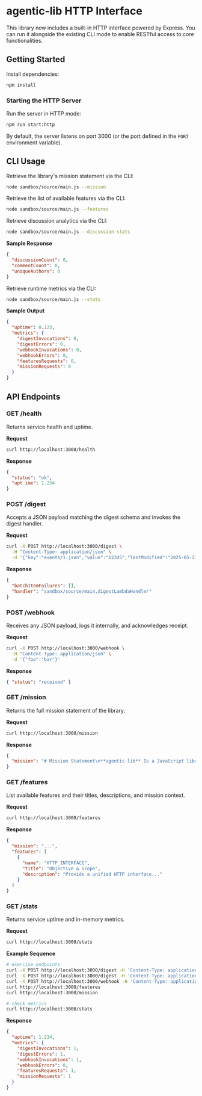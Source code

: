 # agentic-lib HTTP Interface

This library now includes a built-in HTTP interface powered by Express. You can run it alongside the existing CLI mode to enable RESTful access to core functionalities.

## Getting Started

Install dependencies:

```bash
npm install
```

### Starting the HTTP Server

Run the server in HTTP mode:

```bash
npm run start:http
```

By default, the server listens on port 3000 (or the port defined in the `PORT` environment variable).

## CLI Usage

Retrieve the library's mission statement via the CLI:

```bash
node sandbox/source/main.js --mission
```

Retrieve the list of available features via the CLI:

```bash
node sandbox/source/main.js --features
```

Retrieve discussion analytics via the CLI:

```bash
node sandbox/source/main.js --discussion-stats
```

**Sample Response**

```json
{  
  "discussionCount": 0,
  "commentCount": 0,
  "uniqueAuthors": 0
}
```

Retrieve runtime metrics via the CLI:

```bash
node sandbox/source/main.js --stats
```

**Sample Output**

```json
{
  "uptime": 0.123,
  "metrics": {
    "digestInvocations": 0,
    "digestErrors": 0,
    "webhookInvocations": 0,
    "webhookErrors": 0,
    "featuresRequests": 0,
    "missionRequests": 0
  }
}
```

## API Endpoints

### GET /health

Returns service health and uptime.

**Request**

```bash
curl http://localhost:3000/health
```

**Response**

```json
{
  "status": "ok",
  "upt ime": 1.234
}
```

### POST /digest

Accepts a JSON payload matching the digest schema and invokes the digest handler.

**Request**

```bash
curl -X POST http://localhost:3000/digest \
  -H "Content-Type: application/json" \
  -d '{"key":"events/1.json","value":"12345","lastModified":"2025-05-21T00:00:00Z"}'
```

**Response**

```json
{
  "batchItemFailures": [],
  "handler": "sandbox/source/main.digestLambdaHandler"
}
```

### POST /webhook

Receives any JSON payload, logs it internally, and acknowledges receipt.

**Request**

```bash
curl -X POST http://localhost:3000/webhook \
  -H "Content-Type: application/json" \
  -d '{"foo":"bar"}'
```

**Response**

```json
{ "status": "received" }
```

### GET /mission

Returns the full mission statement of the library.

**Request**

```bash
curl http://localhost:3000/mission
```

**Response**

```json
{
  "mission": "# Mission Statement\n**agentic-lib** Is a JavaScript library..."
}
```

### GET /features

List available features and their titles, descriptions, and mission context.

**Request**

```bash
curl http://localhost:3000/features
```

**Response**

```json
{
  "mission": "...",
  "features": [
    {
      "name": "HTTP_INTERFACE",
      "title": "Objective & Scope",
      "description": "Provide a unified HTTP interface..."
    }
  ]
}
```

### GET /stats

Returns service uptime and in-memory metrics.

**Request**

```bash
curl http://localhost:3000/stats
```

**Example Sequence**

```bash
# exercise endpoints
curl -X POST http://localhost:3000/digest -H 'Content-Type: application/json' -d '{"key":"events/1.json","value":"foo","lastModified":"2025-05-22T00:00:00Z"}' || true
curl -X POST http://localhost:3000/digest -H 'Content-Type: application/json' -d '{}'
curl -X POST http://localhost:3000/webhook -H 'Content-Type: application/json' -d '{}'
curl http://localhost:3000/features
curl http://localhost:3000/mission

# check metrics
curl http://localhost:3000/stats
```

**Response**

```json
{
  "uptime": 1.234,
  "metrics": {
    "digestInvocations": 1,
    "digestErrors": 1,
    "webhookInvocations": 1,
    "webhookErrors": 0,
    "featuresRequests": 1,
    "missionRequests": 1
  }
}
```